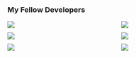 ### My Fellow Developers

<div style="display: flex; flex-wrap: wrap; justify-content: space-between; gap: 10px;">
  <div style="flex: 1 1 45%;">
    <img src="https://github-readme-stats.vercel.app/api?username=ZU3AIRE&show_icons=true&cache_seconds=60" />
  </div>
  <div style="flex: 1 1 45%;">
    <img src="https://github-readme-stats.vercel.app/api?username=sermadahmad&show_icons=true&cache_seconds=60" />
  </div>
  <div style="flex: 1 1 45%;">
    <img src="https://github-readme-stats.vercel.app/api?username=hafizdanial098&show_icons=true&cache_seconds=60" />
  </div>
  <div style="flex: 1 1 45%;">
    <img src="https://github-readme-stats.vercel.app/api?username=Mubshar-Ali&show_icons=true&cache_seconds=60" />
  </div>
  <div style="flex: 1 1 45%;">
    <img src="https://github-readme-stats.vercel.app/api?username=muhammad-mousa&show_icons=true&cache_seconds=60" />
  </div>
  <div style="flex: 1 1 45%;">
    <img src="https://github-readme-stats.vercel.app/api?username=Aftabsattar&show_icons=true&cache_seconds=60" />
  </div>
</div>
